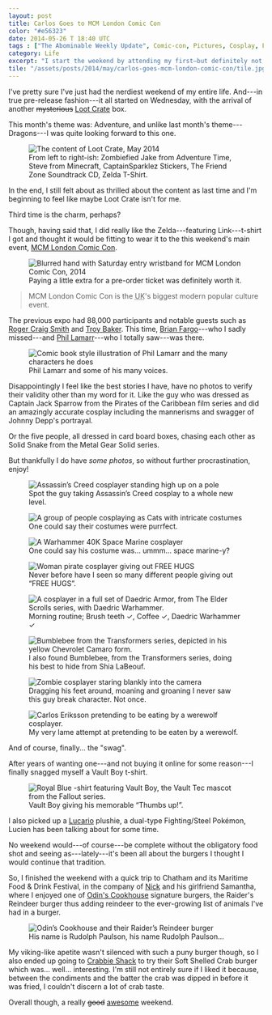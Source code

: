 ```yaml
---
layout: post
title: Carlos Goes to MCM London Comic Con
color: "#e56323"
date: 2014-05-26 T 18:40 UTC
tags : ["The Abominable Weekly Update", Comic-con, Pictures, Cosplay, Fallout (series), Lootcrate, T-shirts]
category: Life
excerpt: "I start the weekend by attending my first—but definitely not last—Comic Con convention in London and find myself munching on some much needed reindeer meat later on."
tile: "/assets/posts/2014/may/carlos-goes-mcm-london-comic-con/tile.jpg"
---
```

I've pretty sure I've just had the nerdiest weekend of my entire life. And---in true pre-release fashion---it all started on Wednesday, with the arrival of another <del>mysterious</del> <ins>Loot Crate</ins> box.

This month's theme was: Adventure, and unlike last month's theme---Dragons---I was quite looking forward to this one.

<div>
<figure>
	<img class="js-lazy-load" data-original="/assets/posts/2014/may/carlos-goes-mcm-london-comic-con/lootcrate-may-2014.jpg" alt="The content of Loot Crate, May 2014">
	<figcaption>From left to right-ish: Zombiefied Jake from Adventure Time, Steve from Minecraft, CaptainSparklez Stickers, The Friend Zone Soundtrack CD, Zelda T-Shirt.</figcaption>
</figure>
</div>

In the end, I still felt about as thrilled about the content as last time and I'm beginning to feel  like maybe Loot Crate isn't for me.

Third time is the charm, perhaps?

Though, having said that, I did really like the Zelda---featuring Link---t-shirt I got and thought it would be fitting to wear it to the this weekend's main event, [MCM London Comic Con][comic].

<div>
<figure>
	<img class="js-lazy-load" data-original="/assets/posts/2014/may/carlos-goes-mcm-london-comic-con/carlos-goes-mcm-london-comic-con-may-2014.jpg" alt="Blurred hand with Saturday entry wristband for MCM London Comic Con, 2014">
	<figcaption>Paying a little extra for a pre-order ticket was definitely worth it.</figcaption>
</figure>
</div>

> MCM London Comic Con is the <abbr title="United Kingdom">UK</abbr>'s biggest modern popular culture event.

The previous expo had 88,000 participants and notable guests such as [Roger Craig Smith][roger] and [Troy Baker][troy]. This time, [Brian Fargo][brian]---who I sadly missed---and [Phil Lamarr][phil]---who I totally saw---was there.

<div>
<figure>
	<img class="js-lazy-load" data-original="/assets/posts/2014/may/carlos-goes-mcm-london-comic-con/phil-lamarr-the-man-of-many-voices.jpg" alt="Comic book style illustration of Phil Lamarr and the many characters he does">
	<figcaption>Phil Lamarr and some of his many voices.</figcaption>
</figure>
</div>

Disappointingly I feel like the best stories I have, have no photos to verify their validity other than my word for it. Like the guy who was dressed as Captain Jack Sparrow from the Pirates of the Caribbean film series and did an amazingly accurate cosplay including the mannerisms and swagger of Johnny Depp's portrayal.

Or the five people, all dressed in card board boxes, chasing each other as Solid Snake from the Metal Gear Solid series.

But thankfully I do have *some photos*, so without further procrastination, enjoy!

<div>
<figure>
	<img class="js-lazy-load" data-original="/assets/posts/2014/may/carlos-goes-mcm-london-comic-con/assassins-creed-cosplayer-standing-high-up-on-pole.jpg" alt="Assassin’s Creed cosplayer standing high up on a pole">
	<figcaption>Spot the guy taking Assassin’s Creed cosplay to a whole new level.</figcaption>
</figure>
</div>

<div>
<figure>
	<img class="js-lazy-load" data-original="/assets/posts/2014/may/carlos-goes-mcm-london-comic-con/cats-group-of-cosplayers-enjoying-a-well-earned-eating-break.jpg" alt="A group of people cosplaying as Cats with intricate costumes">
	<figcaption>One could say their costumes were purrfect.</figcaption>
</figure>
</div>

<div>
<figure>
	<img class="js-lazy-load" data-original="/assets/posts/2014/may/carlos-goes-mcm-london-comic-con/cosplayer-dressed-as-warhammer-40k-space-marine.jpg" alt="A Warhammer 40K Space Marine cosplayer">
	<figcaption>One could say his costume was… ummm… space marine-y?</figcaption>
</figure>
</div>

<div>
<figure>
	<img class="js-lazy-load" data-original="/assets/posts/2014/may/carlos-goes-mcm-london-comic-con/pirate-cosplayer-women-giving-out-free-hugs.jpg" alt="Woman pirate cosplayer giving out FREE HUGS">
	<figcaption>Never before have I seen so many different people giving out “FREE HUGS”.</figcaption>
</figure>
</div>

<div>
<figure>
	<img class="js-lazy-load" data-original="/assets/posts/2014/may/carlos-goes-mcm-london-comic-con/cosplayer-wearing-full-set-of-daedric-armor-and-daedric-warhammer.jpg" alt="A cosplayer in a full set of Daedric Armor, from The Elder Scrolls series, with Daedric Warhammer.">
	<figcaption>Morning routine; Brush teeth ✓, Coffee ✓, Daedric Warhammer ✓</figcaption>
</figure>
</div>

<div>
<figure>
	<img class="js-lazy-load" data-original="/assets/posts/2014/may/carlos-goes-mcm-london-comic-con/the-transformers-bumblebee-camaro.jpg" alt="Bumblebee from the Transformers series, depicted in his yellow Chevrolet Camaro form.">
	<figcaption>I also found Bumblebee, from the Transformers series, doing his best to hide from Shia LaBeouf.</figcaption>
</figure>
</div>

<div>
<figure>
	<img class="js-lazy-load" data-original="/assets/posts/2014/may/carlos-goes-mcm-london-comic-con/zombie-cosplayer-staring-into-camera.jpg" alt="Zombie cosplayer staring blankly into the camera">
	<figcaption>Dragging his feet around, moaning and groaning I never saw this guy break character. Not once.</figcaption>
</figure>
</div>

<div>
<figure>
	<img class="js-lazy-load" data-original="/assets/posts/2014/may/carlos-goes-mcm-london-comic-con/me-posing-with-a-werewolf-cosplayer.jpg" alt="Carlos Eriksson pretending to be eating by a werewolf cosplayer.">
	<figcaption>My very lame attempt at pretending to be eaten by a werewolf.</figcaption>
</figure>
</div>

And of course, finally... the "swag".

After years of wanting one---and not buying it online for some reason---I finally snagged myself a Vault Boy t-shirt.

<div>
<figure>
	<img class="js-lazy-load" data-original="/assets/posts/2014/may/carlos-goes-mcm-london-comic-con/fallout-vault-boy-thumbs-up-t-shirt.jpg" alt="Royal Blue -shirt featuring Vault Boy, the Vault Tec mascot from the Fallout series.">
	<figcaption>Vault Boy giving his memorable “Thumbs up!”.</figcaption>
</figure>
</div>

I also picked up a [Lucario][lucario] plushie, a  dual-type Fighting/Steel Pokémon, Lucien has been talking about for some time.

No weekend would---of course---be complete without the obligatory food shot and seeing as---lately---it's been all about the burgers I thought I would continue that tradition.

So, I finished the weekend with a quick trip to Chatham and its Maritime Food & Drink Festival, in the company of [Nick][nick] and his girlfriend Samantha, where I enjoyed one of [Odin's Cookhouse][odin] signature burgers, the Raider's Reindeer burger thus adding reindeer to the ever-growing list of animals I've had in a burger.

<div>
<figure>
	<img class="js-lazy-load" data-original="/assets/posts/2014/may/carlos-goes-mcm-london-comic-con/odins-cookhouse-presents-raiders-reindeer-burger.jpg" alt="Odin’s Cookhouse and their Raider’s Reindeer burger">
	<figcaption>His name is Rudolph Paulson, his name Rudolph Paulson…</figcaption>
</figure>
</div>

My viking-like apetite wasn't silenced with such a puny burger though, so I also ended up going to [Crabbie Shack][crab] to try their Soft Shelled Crab burger which was... well... interesting. I'm still not entirely sure if I liked it because, between the condiments and the batter the crab was dipped in before it was fried, I couldn't discern a lot of crab taste.

Overall though, a really <del>good</del> <ins>awesome</ins> weekend.

[comic]: http://www.mcmcomiccon.com/london/
[roger]: http://en.wikipedia.org/wiki/Roger_Craig_Smith
[troy]: http://en.wikipedia.org/wiki/Troy_Baker
[brian]: http://en.wikipedia.org/wiki/Brian_Fargo
[phil]: http://en.wikipedia.org/wiki/Phil_LaMarr
[odin]: http://www.odinscookhouse.co.uk/
[crab]: http://www.crabbieshack.co.uk/
[lucario]: http://bulbapedia.bulbagarden.net/wiki/Lucario_%28Pok%C3%A9mon%29
[nick]: https://twitter.com/WaldorfSixpence